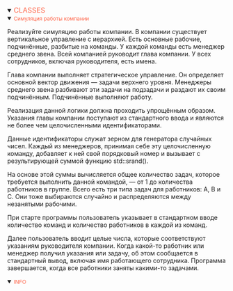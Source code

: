 <details open>
<summary><span style="color:tomato;font-size:16px">CLASSES</span></summary>
<details open>
<summary><span style="color:tomato;font-size:12px">Симуляция работы компании</span></summary>

Реализуйте симуляцию работы компании. В компании существует вертикальное управление с иерархией. 
Есть основные рабочие, подчинённые, разбитые на команды. У каждой команды есть менеджер среднего звена. 
Всей компанией руководит глава компании. У всех сотрудников, включая руководителя, есть имена.

Глава компании выполняет стратегическое управление. 
Он определяет основной вектор движения — задачи верхнего уровня. 
Менеджеры среднего звена разбивают эти задачи на подзадачи и раздают их своим подчинённым. 
Подчинённые выполняют работу.

Реализация данной логики должна проходить упрощённым образом. 
Указания главы компании поступают из стандартного ввода и являются не более чем целочисленными идентификаторами.

Данные идентификаторы служат зерном для генератора случайных чисел. 
Каждый из менеджеров, принимая себе эту целочисленную команду, 
добавляет к ней свой порядковый номер и вызывает с результирующей суммой функцию std::srand().

На основе этой суммы вычисляется общее количество задач, которое требуется выполнить данной командой, 
— от 1 до количества работников в группе. 
Всего есть три типа задач для работников: A, B и C. 
Они тоже выбираются случайно и распределяются между незанятыми рабочими.

При старте программы пользователь указывает в стандартном вводе количество команд 
и количество работников в каждой из команд.

Далее пользователь вводит целые числа, которые соответствуют указаниям руководителя компании. 
Когда какой-то работник или менеджер получил указания или задачу, об этом сообщается в стандартный вывод, 
включая имя работающего сотрудника. 
Программа завершается, когда все работники заняты какими-то задачами.

</details>

<details open>
<summary><span style="color:tomato;font-size:12px">INFO</span></summary>

[//]: # (<a href="" style="margin-left:16px">REF</a>)

</details>
</details>